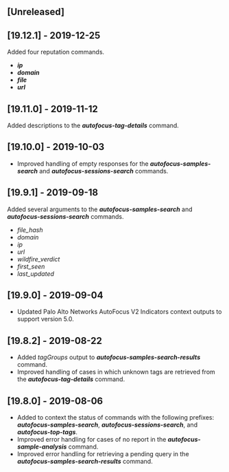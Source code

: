 ## [Unreleased]


## [19.12.1] - 2019-12-25
Added four reputation commands.
  - ***ip***
  - ***domain***
  - ***file***
  - ***url***

## [19.11.0] - 2019-11-12
Added descriptions to the ***autofocus-tag-details*** command.

## [19.10.0] - 2019-10-03
  - Improved handling of empty responses for the  ***autofocus-samples-search*** and ***autofocus-sessions-search*** commands.


## [19.9.1] - 2019-09-18
Added several arguments to the ***autofocus-samples-search*** and ***autofocus-sessions-search*** commands.
  - *file_hash*
  - *domain*
  - *ip*
  - *url*
  - *wildfire_verdict*
  - *first_seen*
  - *last_updated*

## [19.9.0] - 2019-09-04
  - Updated Palo Alto Networks AutoFocus V2 Indicators context outputs to support version 5.0.

## [19.8.2] - 2019-08-22
  - Added *tagGroups* output to ***autofocus-samples-search-results*** command.
  - Improved handling of cases in which unknown tags are retrieved from the ***autofocus-tag-details*** command.


## [19.8.0] - 2019-08-06
  - Added to context the status of commands with the following prefixes: ***autofocus-samples-search***, ***autofocus-sessions-search***, and ***autofocus-top-tags***.
  - Improved error handling for cases of no report in the ***autofocus-sample-analysis*** command.
  - Improved error handling for retrieving a pending query in the ***autofocus-samples-search-results*** command.
